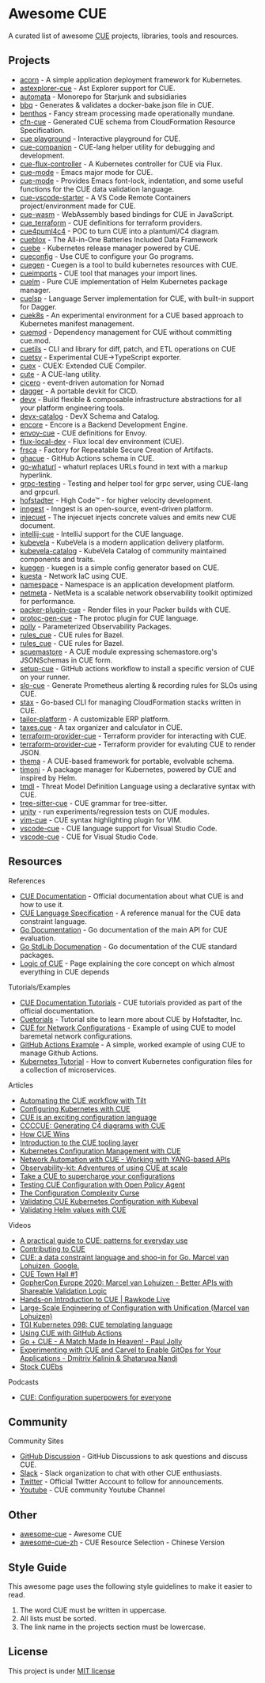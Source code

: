 # Awesome CUE

A curated list of awesome [CUE](https://cuelang.org/) projects, libraries, tools and resources.

## Projects

* [acorn](https://github.com/acorn-io/acorn) - A simple application deployment framework for Kubernetes.
* [astexplorer-cue](https://github.com/brandonbloom/astexplorer-cue) - Ast Explorer support for CUE.
* [automata](https://github.com/uhthomas/automata) - Monorepo for Starjunk and subsidiaries
* [bbq](https://github.com/jakelogemann/bbq) - Generates & validates a docker-bake.json file in CUE.
* [benthos](https://github.com/benthosdev/benthos) - Fancy stream processing made operationally mundane.
* [cfn-cue](https://github.com/cue-sh/cfn-cue) - Generated CUE schema from CloudFormation Resource Specification.
* [cue playground](https://cuelang.org/play/#cue@export@cue) - Interactive playground for CUE.
* [cue-companion](https://github.com/kghenderson/cue-companion) - CUE-lang helper utility for debugging and development.
* [cue-flux-controller](https://github.com/phoban01/cue-flux-controller) - A Kubernetes controller for CUE via Flux.
* [cue-mode](https://github.com/jdbaldry/cue-mode) -  Emacs major mode for CUE.
* [cue-mode](https://github.com/russell/cue-mode) - Provides Emacs font-lock, indentation, and some useful functions for the CUE data validation language.
* [cue-vscode-starter](https://github.com/golem-ai/cue-vscode-starter) - A VS Code Remote Containers project/environment made for CUE.
* [cue-wasm](https://github.com/dclareio/cue-wasm) - WebAssembly based bindings for CUE in JavaScript.
* [cue_terraform](https://github.com/tnarg/cue_terraform) -  CUE definitions for terraform providers.
* [cue4puml4c4](https://github.com/owulveryck/cue4puml4c4) - POC to turn CUE into a plantuml/C4 diagram.
* [cueblox](https://github.com/cueblox/blox) - The All-in-One Batteries Included Data Framework
* [cuebe](https://github.com/loft-orbital/cuebe) - Kubernetes release manager powered by CUE.
* [cueconfig](https://github.com/cue-exp/cueconfig) - Use CUE to configure your Go programs.
* [cuegen](https://github.com/noris-network/cuegen) - Cuegen is a tool to build kubernetes resources with CUE.
* [cueimports](https://github.com/asdine/cueimports) - CUE tool that manages your import lines.
* [cuelm](https://github.com/hofstadter-io/cuelm) - Pure CUE implementation of Helm Kubernetes package manager.
* [cuelsp](https://github.com/dagger/cuelsp) - Language Server implementation for CUE, with built-in support for Dagger.
* [cuek8s](https://github.com/slewiskelly/cuek8s) - An experimental environment for a CUE based approach to Kubernetes manifest management. 
* [cuemod](https://github.com/octohelm/cuemod) - Dependency management for CUE without committing cue.mod.
* [cuetils](https://github.com/hofstadter-io/cuetils) - CLI and library for diff, patch, and ETL operations on CUE
* [cuetsy](https://github.com/grafana/cuetsy/) -  Experimental CUE->TypeScript exporter.
* [cuex](https://github.com/kubevela/pkg/tree/main/cue/cuex) - CUEX: Extended CUE Compiler.
* [cute](https://github.com/yujinyan/cute) -  A CUE-lang utility.
* [cicero](https://github.com/input-output-hk/cicero) -  event-driven automation for Nomad
* [dagger](https://dagger.io/) - A portable devkit for CICD.
* [devx](https://github.com/devopzilla/guku-devx) - Build flexible & composable infrastructure abstractions for all your platform engineering tools.
* [devx-catalog](https://github.com/devopzilla/guku-devx-catalog) - DevX Schema and Catalog.
* [encore](https://encore.dev/) - Encore is a Backend Development Engine.
* [envoy-cue](https://github.com/greymatter-io/envoy-cue) - CUE definitions for Envoy.
* [flux-local-dev](https://github.com/stefanprodan/flux-local-dev/blob/main/cue) - Flux local dev environment (CUE).
* [frsca](https://github.com/buildsec/frsca) - Factory for Repeatable Secure Creation of Artifacts.
* [ghacue](https://github.com/hofstadter-io/ghacue) - GitHub Actions schema in CUE.
* [go-whaturl](https://github.com/staticaland/go-whaturl/) - whaturl replaces URLs found in text with a markup hyperlink.
* [grpc-testing](https://github.com/ryoya-fujimoto/grpc-testing) - Testing and helper tool for grpc server, using CUE-lang and grpcurl.
* [hofstadter](https://www.hofstadter.io/) - High Code™ - for higher velocity development.
* [inngest](https://github.com/inngest/inngest) - Inngest is an open-source, event-driven platform.
* [injecuet](https://github.com/aereal/injecuet) - The injecuet injects concrete values and emits new CUE document.
* [intellij-cue](https://github.com/monogon-dev/intellij-cue) - IntelliJ support for the CUE language.
* [kubevela](https://github.com/oam-dev/kubevela) - KubeVela is a modern application delivery platform.
* [kubevela-catalog](https://github.com/kubevela/catalog) - KubeVela Catalog of community maintained components and traits. 
* [kuegen](https://github.com/errordeveloper/kuegen) - kuegen is a simple config generator based on CUE.
* [kuesta](https://github.com/nttcom/kuesta) - Network IaC using CUE.
* [namespace](https://github.com/namespacelabs/foundation) - Namespace is an application development platform.
* [netmeta](https://github.com/monogon-dev/NetMeta) - NetMeta is a scalable network observability toolkit optimized for performance.
* [packer-plugin-cue](https://github.com/dontlaugh/packer-plugin-cue) - Render files in your Packer builds with CUE.
* [protoc-gen-cue](https://github.com/ornew/protoc-gen-cue) - The protoc plugin for CUE language.
* [polly](https://github.com/pollypkg/polly) - Parameterized Observability Packages.
* [rules_cue](https://github.com/tnarg/rules_cue) - CUE rules for Bazel.
* [rules_cue](https://github.com/seh/rules_cue) -  CUE rules for Bazel.
* [scuemastore](https://github.com/jpluscplusm/scuemastore) - A CUE module expressing schemastore.org's JSONSchemas in CUE form.
* [setup-cue](https://github.com/cue-lang/setup-cue) - GitHub actions workflow to install a specific version of CUE on your runner.
* [slo-cue](https://github.com/cbrgm/slo-cue) - Generate Prometheus alerting & recording rules for SLOs using CUE.
* [stax](https://github.com/cue-sh/stax) - Go-based CLI for managing CloudFormation stacks written in CUE.
* [tailor-platform](https://github.com/tailor-platform/templates) - A customizable ERP platform.
* [taxes.cue](https://github.com/tmm1/taxes.cue) - A tax organizer and calculator in CUE.
* [terraform-provider-cue](https://github.com/xinau/terraform-provider-cue) - Terraform provider for interacting with CUE.
* [terraform-provider-cue](https://github.com/poseidon/terraform-provider-cue) - Terraform provider for evaluting CUE to render JSON.
* [thema](https://github.com/grafana/thema) - A CUE-based framework for portable, evolvable schema.
* [timoni](https://timoni.sh) - A package manager for Kubernetes, powered by CUE and inspired by Helm.
* [tmdl](https://github.com/abhaybhargav/tmdl) - Threat Model Definition Language using a declarative syntax with CUE.
* [tree-sitter-cue](https://github.com/eonpatapon/tree-sitter-cue) -  CUE grammar for tree-sitter.
* [unity](https://github.com/cue-lang/unity) - run experiments/regression tests on CUE modules.
* [vim-cue](https://github.com/jjo/vim-cue) - CUE syntax highlighting plugin for VIM.
* [vscode-cue](https://github.com/cue-sh/vscode-cue) - CUE language support for Visual Studio Code.
* [vscode-cue](https://github.com/asdine/vscode-cue) - CUE for Visual Studio Code.

<!-- * [c8s](https://github.com/hofstadter-io/c8s) - CUE-lang powered Kubernetes package manager. -->
<!-- * [systool](https://github.com/hdonnay/systool) - A proof of concept for using cue to generate shell scripts. -->
<!-- * [cue-ansible](https://github.com/adieu/cue-ansible) - Write Ansible Playbooks in CUE -->

## Resources

References

* [CUE Documentation](https://cuelang.org/docs/) - Official documentation about what CUE is and how to use it.
* [CUE Language Specification](https://cuelang.org/docs/references/spec/) - A reference manual for the CUE data constraint language.
* [Go Documentation](https://pkg.go.dev/cuelang.org/go/cue) - Go documentation of the main API for CUE evaluation.
* [Go StdLib Documenation](https://pkg.go.dev/cuelang.org/go/pkg) - Go documentation of the CUE standard packages. 
* [Logic of CUE](https://cuelang.org/docs/concepts/logic/) - Page explaining the core concept on which almost everything in CUE depends

Tutorials/Examples

* [CUE Documentation Tutorials](https://cuelang.org/docs/tutorials/) - CUE tutorials provided as part of the official documentation.
* [Cuetorials](https://cuetorials.com/) - Tutorial site to learn more about CUE by Hofstadter, Inc.
* [CUE for Network Configurations](https://github.com/networkop/cue-networking) - Example of using CUE to model baremetal network configurations.
* [GitHub Actions Example](https://github.com/cue-lang/github-actions-example) -  A simple, worked example of using CUE to manage Github Actions.
* [Kubernetes Tutorial](https://github.com/cue-lang/cue/blob/v0.4.1/doc/tutorial/kubernetes/README.md) - How to convert Kubernetes configuration files for a collection of microservices.

<!-- * [cue-examples](https://github.com/hofstadter-io/cue-examples) - Random examples demonstrating cuelang -->

Articles

* [Automating the CUE workflow with Tilt](https://garethr.dev/2019/04/automating-the-cue-workflow-with-tilt/)
* [Configuring Kubernetes with CUE](https://garethr.dev/2019/04/configuring-kubernetes-with-cue/)
* [CUE is an exciting configuration language](https://bitfieldconsulting.com/golang/cuelang-exciting)
* [CCCCUE: Generating C4 diagrams with CUE](https://blog.owulveryck.info/2022/03/10/ccccue-generating-c4-diagrams-with-cue.html)
* [How CUE Wins](https://blog.cedriccharly.com/post/20210523-how-cue-wins/)
* [Introduction to the CUE tooling layer](https://blog.patapon.info/cue-tool/)
* [Kubernetes Configuration Management with CUE](https://engineering.mercari.com/en/blog/entry/20220127-kubernetes-configuration-management-with-cue/)
* [Network Automation with CUE - Working with YANG-based APIs](https://networkop.co.uk/post/2022-12-cue-yang/)
* [Observability-kit: Adventures of using CUE at scale](https://engineering.mercari.com/en/blog/entry/20220122-adventures-of-using-cue-at-scale/)
* [Take a CUE to supercharge your configurations](https://tidycloudaws.com/take-a-cue-to-supercharge-your-configurations/)
* [Testing CUE Configuration with Open Policy Agent](https://garethr.dev/2019/04/testing-cue-configuration-with-open-policy-agent/)
* [The Configuration Complexity Curse](https://blog.cedriccharly.com/post/20191109-the-configuration-complexity-curse/)
* [Validating CUE Kubernetes Configuration with Kubeval](https://garethr.dev/2019/04/validating-cue-kubernetes-configuration-with-kubeval/)
* [Validating Helm values with CUE](https://guku.io/blog/validating-helm-values)


Videos

* [A practical guide to CUE: patterns for everyday use](https://fosdem.org/2022/schedule/event/cue_pratical_guide/)
* [Contributing to CUE](https://www.youtube.com/watch?v=_vxoYVYbwf8)
* [CUE: a data constraint language and shoo-in for Go. Marcel van Lohuizen, Google.](https://www.youtube.com/watch?v=b3fhA12KS48)
* [CUE Town Hall #1](https://www.youtube.com/watch?v=Qp1F4AoSmxc)
* [GopherCon Europe 2020: Marcel van Lohuizen - Better APIs with Shareable Validation Logic](https://www.youtube.com/watch?v=IRNluM2B4p8)
* [Hands-on Introduction to CUE | Rawkode Live](https://www.youtube.com/watch?v=fR_yApIf6jU)
* [Large-Scale Engineering of Configuration with Unification (Marcel van Lohuizen)](https://www.youtube.com/watch?v=jSRXobu1jHk)
* [TGI Kubernetes 098: CUE templating language](https://www.youtube.com/watch?v=pyfU_ne-kOc)
* [Using CUE with GitHub Actions](https://www.youtube.com/watch?v=Ey3ca0K2h2U)
* [Go + CUE - A Match Made In Heaven! - Paul Jolly](https://www.youtube.com/watch?v=X1qpZBuNlgU)
* [Experimenting with CUE and Carvel to Enable GitOps for Your Applications - Dmitriy Kalinin & Shatarupa Nandi](https://www.youtube.com/watch?v=ZhrXb78IT6k)
* [Stock CUEbs](https://www.youtube.com/playlist?list=PL-7mp1KyNJnOiZtAf43Al0i-iAvk1hYlA)

Podcasts

* [CUE: Configuration superpowers for everyone](https://changelog.com/gotime/163)

<!-- * [Scuemata: A Framework for Evolvable, Composable Data Schema (Sam Boyer)](https://www.youtube.com/watch?v=PpoS_ThntEM) -->

## Community

Community Sites

* [GitHub Discussion](github.com/cue-lang/cue/discussions) - GitHub Discussions to ask questions and discuss CUE.
* [Slack](https://cuelang.slack.com) - Slack organization to chat with other CUE enthusiasts.
* [Twitter](https://twitter.com/cue_lang) - Official Twitter Account to follow for announcements.
* [Youtube](https://www.youtube.com/channel/UCZ0I6tZzFxN15H2SaclJA9A) - CUE community Youtube Channel

## Other

* [awesome-cue](https://github.com/staticaland/awesome-cue) - Awesome CUE
* [awesome-cue-zh](https://github.com/chai2010/awesome-cue-zh) - CUE Resource Selection - Chinese Version

## Style Guide

This awesome page uses the following style guidelines to make it easier to read.

1. The word CUE must be written in uppercase.
2. All lists must be sorted.
3. The link name in the projects section must be lowercase.

## License

This project is under [MIT license](./LICENSE)
